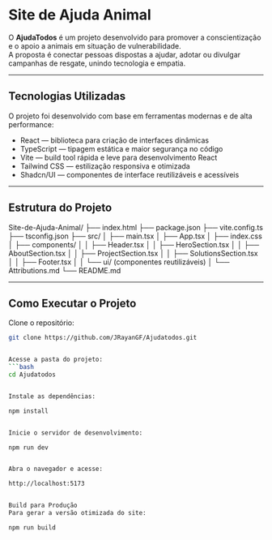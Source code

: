 # Site de Ajuda Animal

O **AjudaTodos** é um projeto desenvolvido para promover a conscientização e o apoio a animais em situação de vulnerabilidade.  
A proposta é conectar pessoas dispostas a ajudar, adotar ou divulgar campanhas de resgate, unindo tecnologia e empatia.

---

## Tecnologias Utilizadas

O projeto foi desenvolvido com base em ferramentas modernas e de alta performance:

- React — biblioteca para criação de interfaces dinâmicas  
- TypeScript — tipagem estática e maior segurança no código  
- Vite — build tool rápida e leve para desenvolvimento React  
- Tailwind CSS — estilização responsiva e otimizada  
- Shadcn/UI — componentes de interface reutilizáveis e acessíveis  

---

## Estrutura do Projeto

Site-de-Ajuda-Animal/
├── index.html
├── package.json
├── vite.config.ts
├── tsconfig.json
├── src/
│ ├── main.tsx
│ ├── App.tsx
│ ├── index.css
│ ├── components/
│ │ ├── Header.tsx
│ │ ├── HeroSection.tsx
│ │ ├── AboutSection.tsx
│ │ ├── ProjectSection.tsx
│ │ ├── SolutionsSection.tsx
│ │ ├── Footer.tsx
│ │ └── ui/ (componentes reutilizáveis)
│ └── Attributions.md
└── README.md


---

## Como Executar o Projeto

Clone o repositório:
```bash
git clone https://github.com/JRayanGF/Ajudatodos.git


Acesse a pasta do projeto:
```bash
cd Ajudatodos


Instale as dependências:

npm install


Inicie o servidor de desenvolvimento:

npm run dev


Abra o navegador e acesse:

http://localhost:5173


Build para Produção
Para gerar a versão otimizada do site:

npm run build
